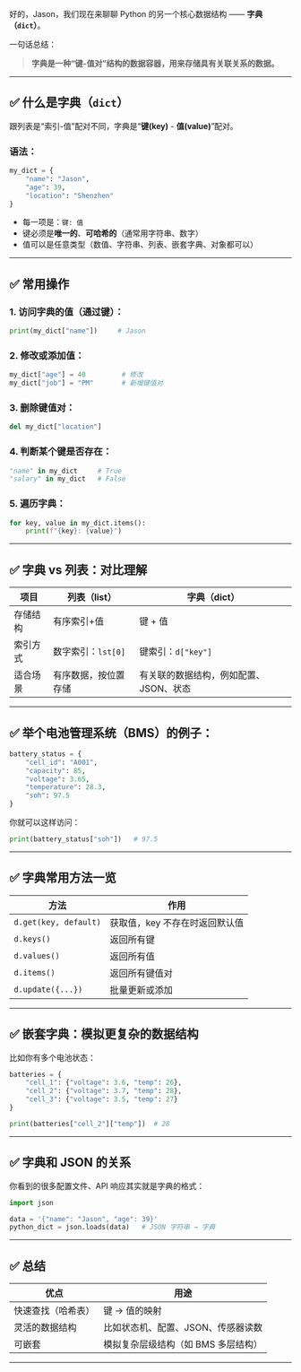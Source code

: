 好的，Jason，我们现在来聊聊 Python 的另一个核心数据结构 —— **字典（`dict`）**。

一句话总结：

> **字典是一种“键-值对”结构的数据容器，用来存储具有关联关系的数据。**

---

## ✅ 什么是字典（`dict`）

跟列表是“索引-值”配对不同，字典是“**键(key)** - **值(value)**”配对。

### 语法：

```python
my_dict = {
    "name": "Jason",
    "age": 39,
    "location": "Shenzhen"
}
```

* 每一项是：`键: 值`
* 键必须是**唯一的**、**可哈希的**（通常用字符串、数字）
* 值可以是任意类型（数值、字符串、列表、嵌套字典、对象都可以）

---

## ✅ 常用操作

### 1. 访问字典的值（通过键）：

```python
print(my_dict["name"])     # Jason
```

### 2. 修改或添加值：

```python
my_dict["age"] = 40         # 修改
my_dict["job"] = "PM"       # 新增键值对
```

### 3. 删除键值对：

```python
del my_dict["location"]
```

### 4. 判断某个键是否存在：

```python
"name" in my_dict     # True
"salary" in my_dict   # False
```

### 5. 遍历字典：

```python
for key, value in my_dict.items():
    print(f"{key}: {value}")
```

---

## ✅ 字典 vs 列表：对比理解

| 项目   | 列表（list）      | 字典（dict）              |
| ---- | ------------- | --------------------- |
| 存储结构 | 有序索引+值        | 键 + 值                 |
| 索引方式 | 数字索引：`lst[0]` | 键索引：`d["key"]`        |
| 适合场景 | 有序数据，按位置存储    | 有关联的数据结构，例如配置、JSON、状态 |

---

## ✅ 举个电池管理系统（BMS）的例子：

```python
battery_status = {
    "cell_id": "A001",
    "capacity": 85,
    "voltage": 3.65,
    "temperature": 28.3,
    "soh": 97.5
}
```

你就可以这样访问：

```python
print(battery_status["soh"])   # 97.5
```

---

## ✅ 字典常用方法一览

| 方法                    | 作用                |
| --------------------- | ----------------- |
| `d.get(key, default)` | 获取值，key 不存在时返回默认值 |
| `d.keys()`            | 返回所有键             |
| `d.values()`          | 返回所有值             |
| `d.items()`           | 返回所有键值对           |
| `d.update({...})`     | 批量更新或添加           |

---

## ✅ 嵌套字典：模拟更复杂的数据结构

比如你有多个电池状态：

```python
batteries = {
    "cell_1": {"voltage": 3.6, "temp": 26},
    "cell_2": {"voltage": 3.7, "temp": 28},
    "cell_3": {"voltage": 3.5, "temp": 27}
}

print(batteries["cell_2"]["temp"])  # 28
```

---

## ✅ 字典和 JSON 的关系

你看到的很多配置文件、API 响应其实就是字典的格式：

```python
import json

data = '{"name": "Jason", "age": 39}'
python_dict = json.loads(data)   # JSON 字符串 → 字典
```

---

## ✅ 总结

| 优点        | 用途                   |
| --------- | -------------------- |
| 快速查找（哈希表） | 键 → 值的映射             |
| 灵活的数据结构   | 比如状态机、配置、JSON、传感器读数  |
| 可嵌套       | 模拟复杂层级结构（如 BMS 多层结构） |

---
